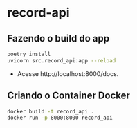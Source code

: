 # record-api

## Fazendo o build do app

```sh
poetry install
uvicorn src.record_api:app --reload  
```

- Acesse http://localhost:8000/docs.

## Criando o Container Docker

```sh
docker build -t record_api .
docker run -p 8000:8000 record_api
```
